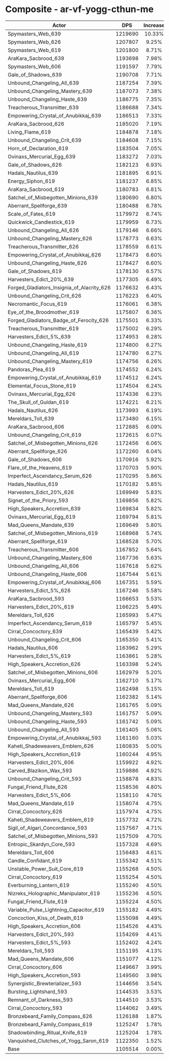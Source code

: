 # Composite - ar-vf-yogg-cthun-me
| Actor | DPS | Increase |
|---|:---:|:---:|
|Spymasters_Web_639|1219690|10.33%|
|Spymasters_Web_626|1207807|9.25%|
|Spymasters_Web_619|1201800|8.71%|
|AraKara_Sacbrood_639|1193698|7.98%|
|Spymasters_Web_606|1191597|7.79%|
|Gale_of_Shadows_639|1190708|7.71%|
|Unbound_Changeling_All_639|1187254|7.39%|
|Unbound_Changeling_Mastery_639|1187073|7.38%|
|Unbound_Changeling_Haste_639|1186775|7.35%|
|Treacherous_Transmitter_639|1186688|7.34%|
|Empowering_Crystal_of_Anubikkaj_639|1186513|7.33%|
|AraKara_Sacbrood_626|1185020|7.19%|
|Living_Flame_619|1184878|7.18%|
|Unbound_Changeling_Crit_639|1184608|7.15%|
|Horn_of_Declaration_619|1183504|7.05%|
|Ovinaxs_Mercurial_Egg_639|1183272|7.03%|
|Gale_of_Shadows_626|1182123|6.93%|
|Hadals_Nautilus_639|1181895|6.91%|
|Energy_Siphon_619|1181237|6.85%|
|AraKara_Sacbrood_619|1180783|6.81%|
|Satchel_of_Misbegotten_Minions_639|1180690|6.80%|
|Aberrant_Spellforge_639|1180488|6.78%|
|Scale_of_Fates_619|1179972|6.74%|
|Quickwick_Candlestick_619|1179959|6.73%|
|Unbound_Changeling_All_626|1179146|6.66%|
|Unbound_Changeling_Mastery_626|1178773|6.63%|
|Treacherous_Transmitter_626|1178559|6.61%|
|Empowering_Crystal_of_Anubikkaj_626|1178473|6.60%|
|Unbound_Changeling_Haste_626|1178427|6.60%|
|Gale_of_Shadows_619|1178130|6.57%|
|Harvesters_Edict_20%_639|1177305|6.49%|
|Forged_Gladiators_Insignia_of_Alacrity_626|1176632|6.43%|
|Unbound_Changeling_Crit_626|1176223|6.40%|
|Necromantic_Focus_619|1176061|6.38%|
|Eye_of_the_Broodmother_619|1175807|6.36%|
|Forged_Gladiators_Badge_of_Ferocity_626|1175501|6.33%|
|Treacherous_Transmitter_619|1175002|6.29%|
|Harvesters_Edict_5%_639|1174953|6.28%|
|Unbound_Changeling_Haste_619|1174800|6.27%|
|Unbound_Changeling_All_619|1174780|6.27%|
|Unbound_Changeling_Mastery_619|1174756|6.26%|
|Pandoras_Plea_619|1174552|6.24%|
|Empowering_Crystal_of_Anubikkaj_619|1174512|6.24%|
|Elemental_Focus_Stone_619|1174504|6.24%|
|Ovinaxs_Mercurial_Egg_626|1174336|6.23%|
|The_Skull_of_Guldan_619|1174221|6.21%|
|Hadals_Nautilus_626|1173993|6.19%|
|Mereldars_Toll_639|1173480|6.15%|
|AraKara_Sacbrood_606|1172885|6.09%|
|Unbound_Changeling_Crit_619|1172615|6.07%|
|Satchel_of_Misbegotten_Minions_626|1172456|6.06%|
|Aberrant_Spellforge_626|1172260|6.04%|
|Gale_of_Shadows_606|1170916|5.92%|
|Flare_of_the_Heavens_619|1170703|5.90%|
|Imperfect_Ascendancy_Serum_626|1170295|5.86%|
|Hadals_Nautilus_619|1170182|5.85%|
|Harvesters_Edict_20%_626|1169949|5.83%|
|Signet_of_the_Priory_593|1169856|5.82%|
|High_Speakers_Accretion_639|1169834|5.82%|
|Ovinaxs_Mercurial_Egg_619|1169794|5.81%|
|Mad_Queens_Mandate_639|1169649|5.80%|
|Satchel_of_Misbegotten_Minions_619|1168968|5.74%|
|Aberrant_Spellforge_619|1168528|5.70%|
|Treacherous_Transmitter_606|1167852|5.64%|
|Unbound_Changeling_Mastery_606|1167736|5.63%|
|Unbound_Changeling_All_606|1167618|5.62%|
|Unbound_Changeling_Haste_606|1167544|5.61%|
|Empowering_Crystal_of_Anubikkaj_606|1167351|5.59%|
|Harvesters_Edict_5%_626|1167246|5.58%|
|AraKara_Sacbrood_593|1166653|5.53%|
|Harvesters_Edict_20%_619|1166225|5.49%|
|Mereldars_Toll_626|1165993|5.47%|
|Imperfect_Ascendancy_Serum_619|1165797|5.45%|
|Cirral_Concoctory_639|1165439|5.42%|
|Unbound_Changeling_Crit_606|1165350|5.41%|
|Hadals_Nautilus_606|1163962|5.29%|
|Harvesters_Edict_5%_619|1163861|5.28%|
|High_Speakers_Accretion_626|1163398|5.24%|
|Satchel_of_Misbegotten_Minions_606|1162979|5.20%|
|Ovinaxs_Mercurial_Egg_606|1162710|5.17%|
|Mereldars_Toll_619|1162498|5.15%|
|Aberrant_Spellforge_606|1162382|5.14%|
|Mad_Queens_Mandate_626|1161765|5.09%|
|Unbound_Changeling_Mastery_593|1161757|5.09%|
|Unbound_Changeling_Haste_593|1161742|5.09%|
|Unbound_Changeling_All_593|1161405|5.06%|
|Empowering_Crystal_of_Anubikkaj_593|1161160|5.03%|
|Kaheti_Shadeweavers_Emblem_626|1160835|5.00%|
|High_Speakers_Accretion_619|1160244|4.95%|
|Harvesters_Edict_20%_606|1159922|4.92%|
|Carved_Blazikon_Wax_593|1159886|4.92%|
|Unbound_Changeling_Crit_593|1158878|4.83%|
|Fungal_Friend_Flute_626|1158536|4.80%|
|Harvesters_Edict_5%_606|1158110|4.76%|
|Mad_Queens_Mandate_619|1158074|4.75%|
|Cirral_Concoctory_626|1157974|4.75%|
|Kaheti_Shadeweavers_Emblem_619|1157732|4.72%|
|Sigil_of_Algari_Concordance_593|1157567|4.71%|
|Satchel_of_Misbegotten_Minions_593|1157509|4.70%|
|Entropic_Skardyn_Core_593|1157328|4.69%|
|Mereldars_Toll_606|1156483|4.61%|
|Candle_Confidant_619|1155342|4.51%|
|Unstable_Power_Suit_Core_619|1155268|4.50%|
|Cirral_Concoctory_619|1155254|4.50%|
|Everburning_Lantern_619|1155240|4.50%|
|Nizreks_Holographic_Manipulator_619|1155236|4.50%|
|Fungal_Friend_Flute_619|1155224|4.50%|
|Variable_Pulse_Lightning_Capacitor_619|1155182|4.49%|
|Concoction_Kiss_of_Death_619|1155098|4.49%|
|High_Speakers_Accretion_606|1154526|4.43%|
|Harvesters_Edict_20%_593|1154269|4.41%|
|Harvesters_Edict_5%_593|1152402|4.24%|
|Mereldars_Toll_593|1151195|4.13%|
|Mad_Queens_Mandate_606|1151077|4.12%|
|Cirral_Concoctory_606|1149667|3.99%|
|High_Speakers_Accretion_593|1149560|3.98%|
|Synergistic_Brewterializer_593|1144656|3.54%|
|Bursting_Lightshard_593|1144535|3.53%|
|Remnant_of_Darkness_593|1144510|3.53%|
|Cirral_Concoctory_593|1144062|3.49%|
|Bronzebeard_Family_Compass_626|1126188|1.87%|
|Bronzebeard_Family_Compass_619|1125247|1.78%|
|Shadowbinding_Ritual_Knife_619|1125204|1.78%|
|Vanquished_Clutches_of_Yogg_Saron_619|1122350|1.52%|
|Base|1105514|0.00%|
